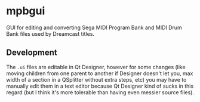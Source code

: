 # mpbgui

GUI for editing and converting Sega MIDI Program Bank and MIDI Drum Bank files used by Dreamcast titles.

## Development

The `.ui` files are editable in Qt Designer, however for some changes (like moving children from one parent to another if Designer doesn't let you, max width of a section in a QSplitter without extra steps, etc) you may have to manually edit them in a text editor because Qt Designer kind of sucks in this regard (but I think it's more tolerable than having even messier source files).